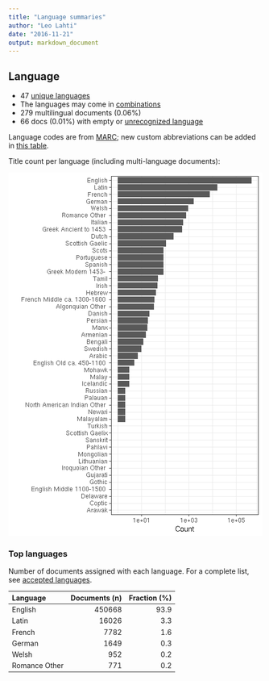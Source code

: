```yaml
---
title: "Language summaries"
author: "Leo Lahti"
date: "2016-11-21"
output: markdown_document
---
```


## Language

 * 47 [unique languages](output.tables/language_accepted.csv)
 * The languages may come in [combinations](output.tables/language_conversions.csv)
 * 279 multilingual documents (0.06%)  
 * 66 docs (0.01%) with empty or [unrecognized language](output.tables/language_discarded.csv)

Language codes are from [MARC](http://www.loc.gov/marc/languages/language_code.html); new custom abbreviations can be added in [this table](https://github.com/rOpenGov/bibliographica/blob/master/inst/extdata/language_abbreviations.csv).

Title count per language (including multi-language documents):

![plot of chunk summarylang](figure/summarylang-1.png)


### Top languages

Number of documents assigned with each language. For a complete list,
see [accepted languages](output.tables/language_accepted.csv).


|Language      | Documents (n)| Fraction (%)|
|:-------------|-------------:|------------:|
|English       |        450668|         93.9|
|Latin         |         16026|          3.3|
|French        |          7782|          1.6|
|German        |          1649|          0.3|
|Welsh         |           952|          0.2|
|Romance Other |           771|          0.2|


